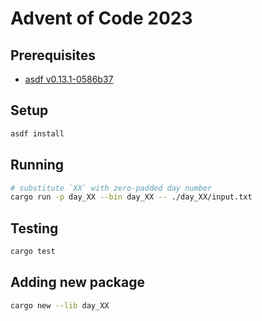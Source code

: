 # Advent of Code 2023

## Prerequisites

- [asdf v0.13.1-0586b37](https://asdf-vm.com/)

## Setup

```sh
asdf install
```

## Running

```sh
# substitute `XX` with zero-padded day number
cargo run -p day_XX --bin day_XX -- ./day_XX/input.txt
```

## Testing

```sh
cargo test
```

## Adding new package

```sh
cargo new --lib day_XX
```
